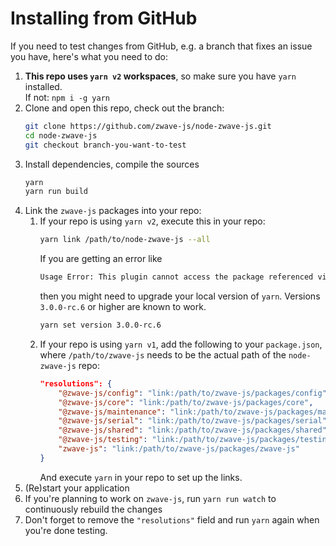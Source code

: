 # Installing from GitHub

If you need to test changes from GitHub, e.g. a branch that fixes an issue you have, here's what you need to do:

1. **This repo uses `yarn v2` workspaces**, so make sure you have `yarn` installed.  
   If not: `npm i -g yarn`
1. Clone and open this repo, check out the branch:
    ```bash
    git clone https://github.com/zwave-js/node-zwave-js.git
    cd node-zwave-js
    git checkout branch-you-want-to-test
    ```
1. Install dependencies, compile the sources
    ```bash
    yarn
    yarn run build
    ```
1. Link the `zwave-js` packages into your repo:
    1. If your repo is using `yarn v2`, execute this in your repo:
        ```bash
        yarn link /path/to/node-zwave-js --all
        ```
        If you are getting an error like
        ```txt
        Usage Error: This plugin cannot access the package referenced via typanion which is neither a builtin, nor an exposed entry
        ```
        then you might need to upgrade your local version of `yarn`. Versions `3.0.0-rc.6` or higher are known to work.
        ```bash
        yarn set version 3.0.0-rc.6
        ```
    1. If your repo is using `yarn v1`, add the following to your `package.json`, where `/path/to/zwave-js` needs to be the actual path of the `node-zwave-js` repo:
        ```json
        "resolutions": {
            "@zwave-js/config": "link:/path/to/zwave-js/packages/config",
            "@zwave-js/core": "link:/path/to/zwave-js/packages/core",
            "@zwave-js/maintenance": "link:/path/to/zwave-js/packages/maintenance",
            "@zwave-js/serial": "link:/path/to/zwave-js/packages/serial",
            "@zwave-js/shared": "link:/path/to/zwave-js/packages/shared",
            "@zwave-js/testing": "link:/path/to/zwave-js/packages/testing",
            "zwave-js": "link:/path/to/zwave-js/packages/zwave-js"
        }
        ```
        And execute `yarn` in your repo to set up the links.
1. (Re)start your application
1. If you're planning to work on `zwave-js`, run `yarn run watch` to continuously rebuild the changes
1. Don't forget to remove the `"resolutions"` field and run `yarn` again when you're done testing.
